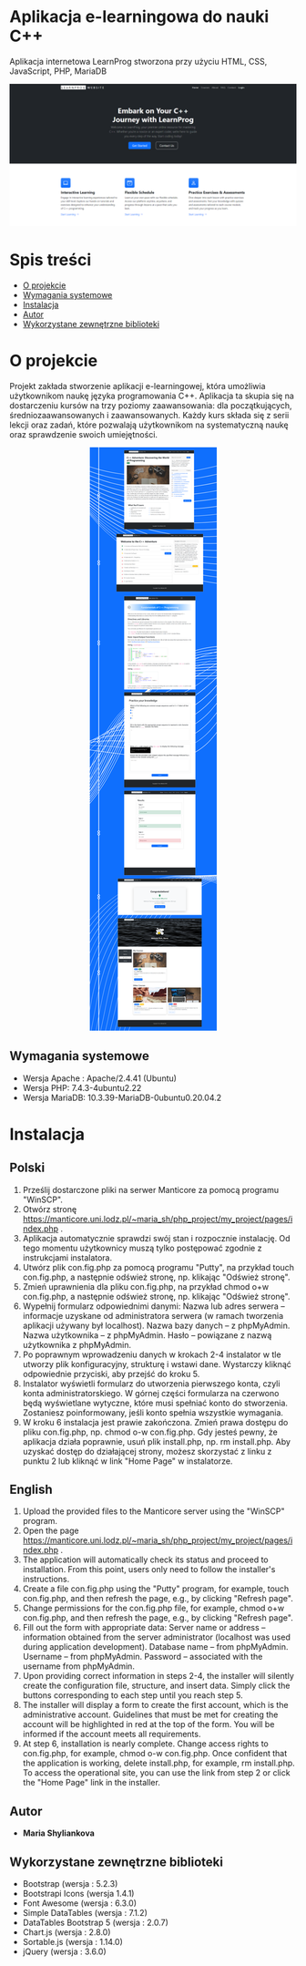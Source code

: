 # Aplikacja e-learningowa do nauki C++
Aplikacja internetowa LearnProg stworzona przy użyciu HTML, CSS, JavaScript, PHP, MariaDB

![Strona główna](./Documentation%20files/page_preview.png)

# Spis treści
* [O projekcie](#o-projekcie)
* [Wymagania systemowe](#wymagania-systemowe)
* [Instalacja](#instalacja)
* [Autor](#autor)
* [Wykorzystane zewnętrzne biblioteki](#wykorzystane-zewnętrzne-biblioteki)

# O projekcie
Projekt zakłada stworzenie aplikacji e-learningowej, która umożliwia użytkownikom naukę języka programowania C++. Aplikacja ta skupia się na dostarczeniu kursów na trzy poziomy zaawansowania: dla początkujących, średniozaawansowanych i zaawansowanych. Każdy kurs składa się z serii lekcji oraz zadań, które pozwalają użytkownikom na systematyczną naukę oraz sprawdzenie swoich umiejętności.
<div align="center">
   <img src="./Documentation%20files/pages.png" alt="Strony aplikacji" />
</div>

  
## Wymagania systemowe

- Wersja Apache : Apache/2.4.41 (Ubuntu)
- Wersja PHP: 7.4.3-4ubuntu2.22
- Wersja MariaDB: 10.3.39-MariaDB-0ubuntu0.20.04.2

# Instalacja

## Polski

1. Prześlij dostarczone pliki na serwer Manticore za pomocą programu "WinSCP".
2. Otwórz stronę https://manticore.uni.lodz.pl/~maria_sh/php_project/my_project/pages/index.php .
3. Aplikacja automatycznie sprawdzi swój stan i rozpocznie instalację. Od tego momentu użytkownicy muszą tylko postępować zgodnie z instrukcjami instalatora.
4. Utwórz plik con.fig.php za pomocą programu "Putty", na przykład touch con.fig.php, a następnie odśwież stronę, np. klikając "Odśwież stronę".
5. Zmień uprawnienia dla pliku con.fig.php, na przykład chmod o+w con.fig.php, a następnie odśwież stronę, np. klikając "Odśwież stronę".
6. Wypełnij formularz odpowiednimi danymi:
   Nazwa lub adres serwera – informacje uzyskane od administratora serwera (w ramach tworzenia aplikacji używany był localhost).
   Nazwa bazy danych – z phpMyAdmin.
   Nazwa użytkownika – z phpMyAdmin.
   Hasło – powiązane z nazwą użytkownika z phpMyAdmin.
7. Po poprawnym wprowadzeniu danych w krokach 2-4 instalator w tle utworzy plik konfiguracyjny, strukturę i wstawi dane. Wystarczy kliknąć odpowiednie przyciski, aby przejść do kroku 5.
8. Instalator wyświetli formularz do utworzenia pierwszego konta, czyli konta administratorskiego. W górnej części formularza na czerwono będą wyświetlane wytyczne, które musi spełniać konto do stworzenia. Zostaniesz poinformowany, jeśli konto spełnia wszystkie wymagania.
9. W kroku 6 instalacja jest prawie zakończona. Zmień prawa dostępu do pliku con.fig.php, np. chmod o-w con.fig.php. Gdy jesteś pewny, że aplikacja działa poprawnie, usuń plik install.php, np. rm install.php. Aby uzyskać dostęp do działającej strony, możesz skorzystać z linku z punktu 2 lub kliknąć w link "Home Page" w instalatorze.

## English

1. Upload the provided files to the Manticore server using the "WinSCP" program.
2. Open the page https://manticore.uni.lodz.pl/~maria_sh/php_project/my_project/pages/index.php .
3. The application will automatically check its status and proceed to installation. From this point, users only need to follow the installer's instructions.
4. Create a file con.fig.php using the "Putty" program, for example, touch con.fig.php, and then refresh the page, e.g., by clicking "Refresh page".
5. Change permissions for the con.fig.php file, for example, chmod o+w con.fig.php, and then refresh the page, e.g., by clicking "Refresh page".
6. Fill out the form with appropriate data:
   Server name or address – information obtained from the server administrator (localhost was used during application development).
   Database name – from phpMyAdmin.
   Username – from phpMyAdmin.
   Password – associated with the username from phpMyAdmin.
7. Upon providing correct information in steps 2-4, the installer will silently create the configuration file, structure, and insert data. Simply click the buttons corresponding to each step until you reach step 5.
8. The installer will display a form to create the first account, which is the administrative account. Guidelines that must be met for creating the account will be highlighted in red at the top of the form. You will be informed if the account meets all requirements.
9. At step 6, installation is nearly complete. Change access rights to con.fig.php, for example, chmod o-w con.fig.php. Once confident that the application is working, delete install.php, for example, rm install.php. To access the operational site, you can use the link from step 2 or click the "Home Page" link in the installer.

## Autor

- **Maria Shyliankova**

## Wykorzystane zewnętrzne biblioteki

- Bootstrap (wersja : 5.2.3)
- Bootstrapi Icons (wersja 1.4.1)
- Font Awesome (wersja : 6.3.0)
- Simple DataTables (wersja : 7.1.2)
- DataTables Bootstrap 5 (wersja : 2.0.7)
- Chart.js (wersja : 2.8.0)
- Sortable.js (wersja : 1.14.0)
- jQuery (wersja : 3.6.0)
